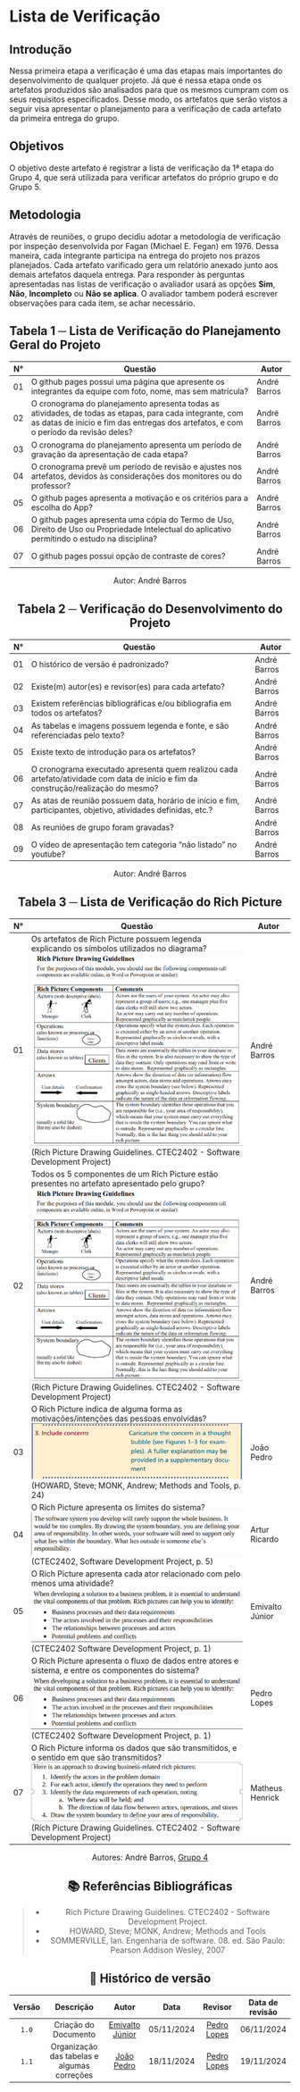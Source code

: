 # Lista de Verificação

## Introdução

Nessa primeira etapa a verificação é uma das etapas mais importantes do desenvolvimento de qualquer projeto. Já que é nessa etapa onde os artefatos produzidos são analisados para que os mesmos cumpram com os seus requisitos especificados. Desse modo, os artefatos que serão vistos a seguir visa apresentar o planejamento para a verificação de cada artefato da primeira entrega do grupo.

## Objetivos

O objetivo deste artefato é registrar a lista de verificação da 1ª etapa do Grupo 4, que será utilizada para verificar artefatos do próprio grupo e do Grupo 5.

## Metodologia

Através de reuniões, o grupo decidiu adotar a metodologia de verificação por inspeção desenvolvida por Fagan (Michael E. Fegan) em 1976. Dessa maneira, cada integrante participa na entrega do projeto nos prazos planejados. Cada artefato varificado gera um relatório anexado junto aos demais artefatos daquela entrega. Para responder às perguntas apresentadas nas listas de verificação o avaliador usará as opções **Sim**, **Não**, **Incompleto** ou **Não se aplica**. O avaliador tambem poderá escrever observações para cada item, se achar necessário.

## Tabela 1 ─ Lista de Verificação do Planejamento Geral do Projeto

| N° |                      Questão                          | Autor |
|----|-------------------------------------------------------|-------|
| 01 | O github pages possui uma página que apresente os integrantes da equipe com foto, nome, mas sem matrícula? | André Barros|
| 02 | O cronograma do planejamento apresenta todas as atividades, de todas as etapas, para cada integrante, com as datas de início e fim das entregas dos artefatos, e com o período da revisão deles? | André Barros |
| 03 | O cronograma do planejamento apresenta um período de gravação da apresentação de cada etapa? | André Barros |
| 04 | O cronograma prevê um período de revisão e ajustes nos artefatos, devidos às considerações dos monitores ou do professor? | André Barros |
| 05 | O github pages apresenta a motivação e os critérios para a escolha do App?  | André Barros |
| 06 | O github pages apresenta uma cópia do Termo de Uso, Direito de Uso ou Propriedade Intelectual do aplicativo permitindo o estudo na disciplina? | André Barros |
| 07 | O github pages possui opção de contraste de cores? | André Barros |

<center>

Autor: André Barros

<center>

## Tabela 2 ─ Verificação do Desenvolvimento do Projeto

| N° |                      Questão                          | Autor |
|----|-------------------------------------------------------|-------|
| 01 | O histórico de versão é padronizado? | André Barros |
| 02 | Existe(m) autor(es) e revisor(es) para cada artefato? | André Barros |
| 03 | Existem referências bibliográficas e/ou bibliografia em todos os artefatos? | André Barros |
| 04 | As tabelas e imagens possuem legenda e fonte, e são referenciadas pelo texto? | André Barros |
| 05 | Existe texto de introdução para os artefatos? | André Barros |
| 06 | O cronograma executado apresenta quem realizou cada artefato/atividade com data de início e fim da construção/realização do mesmo? | André Barros |
| 07 | As atas de reunião possuem data, horário de início e fim, participantes, objetivo, atividades definidas, etc.? | André Barros |
| 08 | As reuniões de grupo foram gravadas? | André Barros |
| 09 | O vídeo de apresentação tem categoria “não listado” no youtube? | André Barros |

<center>

Autor: André Barros

<center>

## Tabela 3 ─ Lista de Verificação do Rich Picture

| N° |                      Questão                          | Autor |
|----|-------------------------------------------------------|-------|
| 01 | Os artefatos de Rich Picture possuem legenda explicando os símbolos utilizados no diagrama? ![Figura 1](../images/richpicture.png) (Rich Picture Drawing Guidelines. CTEC2402 - Software Development Project) | André Barros |
| 02 | Todos os 5 componentes de um Rich Picture estão presentes no artefato apresentado pelo grupo? ![Figura 1](../images/richpicture.png) (Rich Picture Drawing Guidelines. CTEC2402 - Software Development Project) | André Barros |
| 03 | O Rich Picture indica de alguma forma as motivações/intenções das pessoas envolvidas? ![Figura 2](../images/includeconcerns.png) (HOWARD, Steve; MONK, Andrew; Methods and Tools, p. 24) | João Pedro |
| 04 | O Rich Picture apresenta os limites do sistema? ![Figura 3](../images/systemboundaries.png) (CTEC2402, Software Development Project, p. 5) | Artur Ricardo |
| 05 | O Rich Picture apresenta cada ator relacionado com pelo menos uma atividade? ![Figura 4](../images/rputilities.png) (CTEC2402 Software Development Project, p. 1)| Emivalto Júnior |
| 06 | O Rich Picture apresenta o fluxo de dados entre atores e sistema, e entre os componentes do sistema? ![Figura 4](../images/rputilities.png) (CTEC2402 Software Development Project, p. 1) | Pedro Lopes |
| 07 | O Rich Picture informa os dados que são transmitidos, e o sentido em que são transmitidos? ![Figura 5](../images/rpapproach.png) (Rich Picture Drawing Guidelines. CTEC2402 - Software Development Project) | Matheus Henrick |

<center>

Autores: André Barros, [Grupo 4](https://github.com/Requisitos-de-Software/2024.2-MeuSUSDigital/tree/main#-equipe)

<center>

## 📚 Referências Bibliográficas

> - Rich Picture Drawing Guidelines. CTEC2402 - Software Development Project.
> - HOWARD, Steve; MONK, Andrew; Methods and Tools
> - SOMMERVILLE, Ian. Engenharia de software. 08. ed. São Paulo: Pearson Addison Wesley, 2007

## 📑 Histórico de versão

| Versão |          Descrição              |     Autor      |      Data      |   Revisor     |    Data de revisão    |  
|:------:|:-------------------------------:|:--------------:|:--------------:|:-------------:|:---------------------:|
|  `1.0`  | Criação do Documento |[Emivalto Júnior](https://github.com/EmivaltoJrr)| 05/11/2024   | [Pedro Lopes](https://github.com/pLopess) | 06/11/2024 |
|  `1.1`  | Organização das tabelas e algumas correções | [João Pedro](https://github.com/JoosPerro) | 18/11/2024 | [Pedro Lopes](https://github.com/pLopess) | 19/11/2024 |
